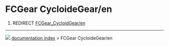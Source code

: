 # FCGear CycloideGear/en
1.  REDIRECT [FCGear_CycloidGear/en](FCGear_CycloidGear/en.md)



---
![](images/Right_arrow.png) [documentation index](../README.md) > FCGear CycloideGear/en
